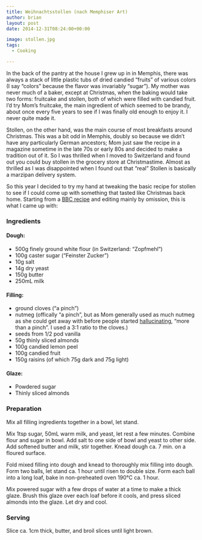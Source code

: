 ```yaml
---
title: Weihnachtsstollen (nach Memphiser Art)
author: brian
layout: post
date: 2014-12-31T08:24:00+00:00

image: stollen.jpg
tags:
  - Cooking

---
```

In the back of the pantry at the house I grew up in in Memphis, there was always a stack of little plastic tubs of dried candied &#8220;fruits&#8221; of various colors (I say &#8220;colors&#8221; because the flavor was invariably &#8220;sugar&#8221;). My mother was never much of a baker, except at Christmas, when the baking would take two forms: fruitcake and stollen, both of which were filled with candied fruit. I&#8217;d try Mom&#8217;s fruitcake, the main ingredient of which seemed to be brandy, about once every five years to see if I was finally old enough to enjoy it. I never quite made it.

Stollen, on the other hand, was the main course of most breakfasts around Christmas. This was a bit odd in Memphis, doubly so because we didn&#8217;t have any particularly German ancestors; Mom just saw the recipe in a magazine sometime in the late 70s or early 80s and decided to make a tradition out of it. So I was thrilled when I moved to Switzerland and found out you could buy stollen in the grocery store at Christmastime. Almost as thrilled as I was disappointed when I found out that &#8220;real&#8221; Stollen is basically a marzipan delivery system.

<!--more-->

So this year I decided to try my hand at tweaking the basic recipe for stollen to see if I could come up with something that tasted like Christmas back home. Starting from a [BBC recipe][1] and editing mainly by omission, this is what I came up with:

### Ingredients

#### Dough:

  * 500g finely ground white flour (in Switzerland: &#8220;Zopfmehl&#8221;)
  * 100g caster sugar (&#8220;Feinster Zucker&#8221;)
  * 10g salt
  * 14g dry yeast
  * 150g butter
  * 250mL milk

#### Filling:

  * ground cloves (&#8220;a pinch&#8221;)
  * nutmeg (offically &#8220;a pinch&#8221;, but as Mom generally used as much nutmeg as she could get away with before people started [hallucinating][2], &#8220;more than a pinch&#8221;. I used a 3:1 ratio to the cloves.)
  * seeds from 1/2 pod vanilla
  * 50g thinly sliced almonds
  * 100g candied lemon peel
  * 100g candied fruit
  * 150g raisins (of which 75g dark and 75g light)

#### Glaze:

  * Powdered sugar
  * Thinly sliced almonds

### Preparation

Mix all filling ingredients together in a bowl, let stand.

Mix 1tsp sugar, 50mL warm milk, and yeast, let rest a few minutes. Combine flour and sugar in bowl. Add salt to one side of bowl and yeast to other side. Add softened butter and milk, stir together. Knead dough ca. 7 min. on a floured surface.

Fold mixed filling into dough and knead to thoroughly mix filling into dough. Form two balls, let stand ca. 1 hour until risen to double size. Form each ball into a long loaf, bake in non-preheated oven 190°C ca. 1 hour.

Mix powered sugar with a few drops of water at a time to make a thick glaze. Brush this glaze over each loaf before it cools, and press sliced almonds into the glaze. Let dry and cool.

### Serving

Slice ca. 1cm thick, butter, and broil slices until light brown.

 [1]: http://www.bbc.co.uk/food/recipes/stollen_27553
 [2]: http://en.wikipedia.org/wiki/Nutmeg#Psychoactivity_and_toxicity